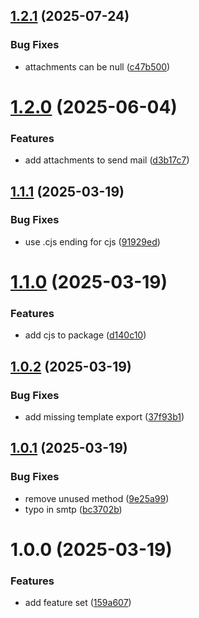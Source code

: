 ## [1.2.1](https://github.com/Careville/nestjs-mailer/compare/v1.2.0...v1.2.1) (2025-07-24)


### Bug Fixes

* attachments can be null ([c47b500](https://github.com/Careville/nestjs-mailer/commit/c47b5008817627e9631561c778fc16c3d0dc2c9c))

# [1.2.0](https://github.com/Careville/nestjs-mailer/compare/v1.1.1...v1.2.0) (2025-06-04)


### Features

* add attachments to send mail ([d3b17c7](https://github.com/Careville/nestjs-mailer/commit/d3b17c7b69ebcebaac1a0dc12f683527cb7a8af7))

## [1.1.1](https://github.com/Careville/nestjs-mailer/compare/v1.1.0...v1.1.1) (2025-03-19)


### Bug Fixes

* use .cjs ending for cjs ([91929ed](https://github.com/Careville/nestjs-mailer/commit/91929ed5e5f62ecc74e54b0c58d8acc36be8426a))

# [1.1.0](https://github.com/Careville/nestjs-mailer/compare/v1.0.2...v1.1.0) (2025-03-19)


### Features

* add cjs to package ([d140c10](https://github.com/Careville/nestjs-mailer/commit/d140c10163b0cf7c0a6be3a576b7d9e4486a3f6d))

## [1.0.2](https://github.com/Careville/nestjs-mailer/compare/v1.0.1...v1.0.2) (2025-03-19)


### Bug Fixes

* add missing template export ([37f93b1](https://github.com/Careville/nestjs-mailer/commit/37f93b19734429b768b550cc569dd8de6220042a))

## [1.0.1](https://github.com/Careville/nestjs-mailer/compare/v1.0.0...v1.0.1) (2025-03-19)


### Bug Fixes

* remove unused method ([9e25a99](https://github.com/Careville/nestjs-mailer/commit/9e25a99bc40549c7908ae254fc2ecbd2dc77c9e3))
* typo in smtp ([bc3702b](https://github.com/Careville/nestjs-mailer/commit/bc3702b7c5f239ba32e805bf307cbd04bee3a0f1))

# 1.0.0 (2025-03-19)


### Features

* add feature set ([159a607](https://github.com/Careville/nestjs-mailer/commit/159a607ead4a6e4ab010f23594ba5730d0c253df))
